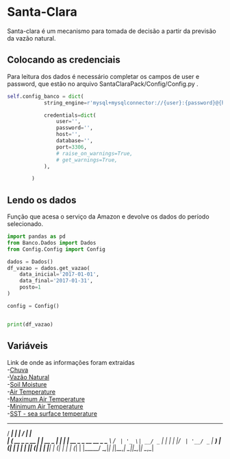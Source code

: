 # Santa-Clara

Santa-clara é um mecanismo para tomada de decisão a partir da previsão da vazão natural. 

## Colocando as credenciais

Para leitura dos dados é necessário completar os campos de user e password, que estão no arquivo SantaClaraPack/Config/Config.py .

```python
self.config_banco = dict(
            string_engine=r'mysql+mysqlconnector://{user}:{password}@{host}:{port}/{database}',

            credentials=dict(
                user='',
                password='',
                host='',
                database='',
                port=3306,
                # raise_on_warnings=True,
                # get_warnings=True,
            ),

        )
```

## Lendo os dados

Função que acesa o serviço da Amazon e devolve os dados do período selecionado.

```python
import pandas as pd
from Banco.Dados import Dados
from Config.Config import Config

dados = Dados()
df_vazao = dados.get_vazao(
    data_inicial='2017-01-01',
    data_final='2017-01-31',
    posto=1
)

config = Config()


print(df_vazao)
```

## Variáveis
Link de onde as informações foram extraidas<br/>
-[Chuva](http://ftp.cptec.inpe.br/modelos/io/produtos/MERGE/)<br/>
-[Vazão Natural](http://www.ons.org.br/)<br/>
-[Soil Moisture](https://www.esrl.noaa.gov/psd/data/gridded/data.cpcsoil.html)<br/>
-[Air Temperature](https://climatedataguide.ucar.edu/climate-data/global-surface-temperatures-best-berkeley-earth-surface--temperatures)<br/>
-[Maximum Air Temperature](https://climatedataguide.ucar.edu/climate-data/global-surface-temperatures-best-berkeley-earth-surface-temperatures)<br/>
-[Minimum Air Temperature](https://climatedataguide.ucar.edu/climate-data/global-surface-temperatures-best-berkeley-earth-surface-temperatures)<br/>
-[SST - sea surface temperature](https://climatedataguide.ucar.edu/climate-data/global-surface-temperatures-best-berkeley-earth-surface-temperatures)<br/>

   _____             _           _____ _                 
  / ____|           | |         / ____| |                
 | (___   __ _ _ __ | |_ __ _  | |    | | __ _ _ __ __ _ 
  \___ \ / _` | '_ \| __/ _` | | |    | |/ _` | '__/ _` |
  ____) | (_| | | | | || (_| | | |____| | (_| | | | (_| |
 |_____/ \__,_|_| |_|\__\__,_|  \_____|_|\__,_|_|  \__,_|
